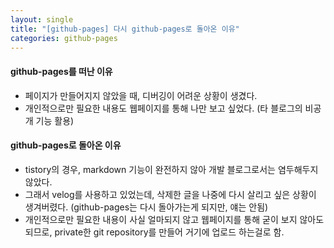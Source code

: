 ```yaml
---
layout: single
title: "[github-pages] 다시 github-pages로 돌아온 이유"
categories: github-pages
---
```


#### github-pages를 떠난 이유

- 페이지가 만들어지지 않았을 때, 디버깅이 어려운 상황이 생겼다.
- 개인적으로만 필요한 내용도 웹페이지를 통해 나만 보고 싶었다. (타 블로그의 비공개 기능 활용)

#### github-pages로 돌아온 이유

- tistory의 경우, markdown 기능이 완전하지 않아 개발 블로그로서는 염두해두지 않았다.
- 그래서 velog를 사용하고 있었는데, 삭제한 글을 나중에 다시 살리고 싶은 상황이 생겨버렸다. (github-pages는 다시 돌아가는게 되지만, 얘는 안됨)
- 개인적으로만 필요한 내용이 사실 얼마되지 않고 웹페이지를 통해 굳이 보지 않아도 되므로, private한 git repository를 만들어 거기에 업로드 하는걸로 함.
